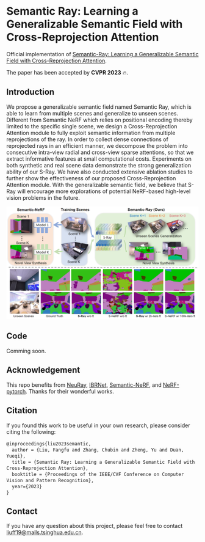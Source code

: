 # Semantic Ray: Learning a Generalizable Semantic Field with Cross-Reprojection Attention

Official implementation of [Semantic-Ray: Learning a Generalizable Semantic Field with Cross-Reprojection Attention](https://arxiv.org/pdf/2303.13014.pdf).

The paper has been accepted by **CVPR 2023** 🔥.

## Introduction
We propose a generalizable semantic field named Semantic Ray, which is able to learn from multiple scenes and generalize to unseen scenes. Different from Semantic NeRF which relies on positional encoding thereby limited to the specific single scene, we design a Cross-Reprojection Attention module to fully exploit semantic information from multiple reprojections of the ray. In order to collect dense connections of reprojected rays in an efficient manner, we decompose the problem into consecutive intra-view radial and cross-view sparse attentions, so that we extract informative features at small computational costs. Experiments on both synthetic and real scene data demonstrate the strong generalization ability of our S-Ray. We have also conducted extensive ablation studies to further show the effectiveness of our proposed Cross-Reprojection Attention module. With the generalizable semantic field, we believe that S-Ray will encourage more explorations of potential NeRF-based high-level vision problems in the future.

<div align="center">
  <img src="imgs/teaser.png"/>
</div>

## Code
Comming soon.

## Acknowledgement
This repo benefits from [NeuRay](https://github.com/liuyuan-pal/NeuRay), [IBRNet](https://github.com/googleinterns/IBRNet), [Semantic-NeRF](https://github.com/Harry-Zhi/semantic_nerf), and [NeRF-pytorch](https://github.com/yenchenlin/nerf-pytorch). Thanks for their wonderful works.

## Citation
If you found this work to be useful in your own research, please consider citing the following:
```
@inproceedings{liu2023semantic,
  author = {Liu, Fangfu and Zhang, Chubin and Zheng, Yu and Duan, Yueqi},
  title = {Semantic Ray: Learning a Generalizable Semantic Field with Cross-Reprojection Attention},
  booktitle = {Proceedings of the IEEE/CVF Conference on Computer Vision and Pattern Recognition},
  year={2023}
}
```

## Contact
If you have any question about this project, please feel free to contact liuff19@mails.tsinghua.edu.cn.
